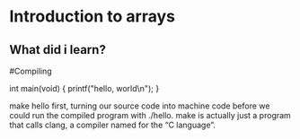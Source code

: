 <h1>Introduction to arrays </h1>

## What did i learn?

#Compiling

int main(void)
{
    printf("hello, world\n");
}

make hello first, turning our source code into machine code before we could run the compiled program with ./hello.
make is actually just a program that calls clang, a compiler named for the “C language”.

